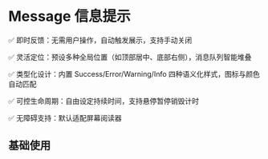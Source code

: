 # Message 信息提示

✅ 即时反馈：无需用户操作，自动触发展示，支持手动关闭

✅ 灵活定位：预设多种全局位置（如顶部居中、底部右侧），消息队列智能堆叠

✅ 类型化设计：内置 Success/Error/Warning/Info 四种语义化样式，图标与颜色自动匹配

✅ 可控生命周期：自由设定持续时间，支持悬停暂停销毁计时

✅ 无障碍支持：默认适配屏幕阅读器

## 基础使用

<demo vue="./example/base.vue" />